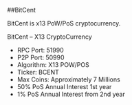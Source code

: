 ##BitCent

BitCent is x13 PoW/PoS cryptocurrency.

BitCent – X13 CryptoCurrency
* RPC Port: 51990
* P2P Port: 50990
* Algorithm: X13 POW/POS 
* Ticker: BCENT
* Max Coins: Approximately 7 Millions
* 50% PoS Annual Interest 1st year
* 1% PoS Annual Interest from 2nd year



